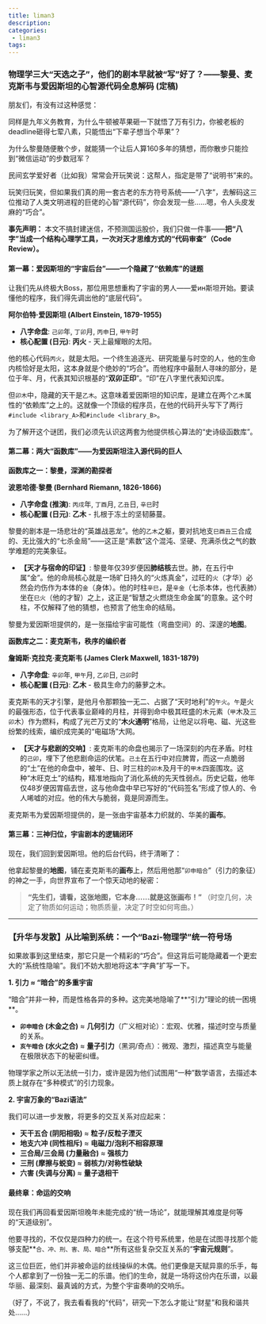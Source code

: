 ```yaml
---
title: liman3
description:
categories:
 - liman3
tags:
---
```


### **物理学三大“天选之子”，他们的剧本早就被“写”好了？——黎曼、麦克斯韦与爱因斯坦的心智源代码全息解码 (定稿)**

朋友们，有没有过这种感觉：

同样是九年义务教育，为什么牛顿被苹果砸一下就悟了万有引力，你被老板的deadline砸得七荤八素，只能悟出“下辈子想当个苹果”？

为什么黎曼随便散个步，就能猜一个让后人算160多年的猜想，而你散步只能捡到“微信运动”的步数冠军？

民间玄学爱好者（比如我）常常会开玩笑说：这帮人，指定是带了“说明书”来的。

玩笑归玩笑，但如果我们真的用一套古老的东方符号系统——“八字”，去解码这三位推动了人类文明进程的巨佬的心智“源代码”，你会发现一些……嗯，令人头皮发麻的“巧合”。

**事先声明：** 本文不搞封建迷信，不预测国运股价，我们只做一件事——**把“八字”当成一个结构心理学工具，一次对天才思维方式的“代码审查”（Code Review）。**

#### **第一幕：爱因斯坦的“宇宙后台”——一个隐藏了“依赖库”的谜题**

让我们先从终极大Boss，那位用思想重构了宇宙的男人——爱ин斯坦开始。要读懂他的程序，我们得先调出他的“底层代码”。

**阿尔伯特·爱因斯坦 (Albert Einstein, 1879-1955)**
* **八字命盘**: `己卯`年, `丁卯`月, `丙申`日, `甲午`时
* **核心配置 (日元)**: **丙火** - 天上最耀眼的太阳。

他的核心代码`丙火`，就是太阳。一个终生追逐光、研究能量与时空的人，他的生命内核恰好是太阳，这本身就是个绝妙的“巧合”。而他程序中最耐人寻味的部分，是位于年、月，代表其知识根基的“**双卯正印**”。“印”在八字里代表知识库。

但`卯木`中，隐藏的天干是`乙木`。这意味着爱因斯坦的知识库，是建立在两个`乙木`属性的“依赖库”之上的。这就像一个顶级的程序员，在他的代码开头写下了两行`#include <library_A>`和`#include <library_B>`。

为了解开这个谜团，我们必须先认识这两套为他提供核心算法的“史诗级函数库”。

#### **第二幕：两大“函数库”——为爱因斯坦注入源代码的巨人**

**函数库之一：黎曼，深渊的勘探者**

**波恩哈德·黎曼 (Bernhard Riemann, 1826-1866)**
* **八字命盘 (推演)**: `丙戌`年, `丁酉`月, `乙丑`日, `辛巳`时
* **核心配置 (日元)**: **乙木** - 扎根于冻土的坚韧藤蔓。

黎曼的剧本是一场悲壮的“英雄战恶龙”。他的`乙木`之躯，要对抗地支`巳酉丑`三合成的、无比强大的“七杀金局”——这正是“素数”这个混沌、坚硬、充满杀伐之气的数学难题的完美象征。

* **【天才与宿命的印证】**: 黎曼年仅39岁便因**肺结核**去世。肺，在五行中属“金”。他的命局核心就是一场旷日持久的“火炼真金”，过旺的`火`（才华）必然会灼伤作为本体的`金`（身体）。他的时柱`辛巳`，是`辛金`（七杀本体，也代表肺）坐在`巳火`（他的才智）之上，这正是“智慧之火燃烧生命金属”的意象。这个时柱，不仅解释了他的猜想，也预言了他生命的结局。

黎曼为爱因斯坦提供的，是一张描绘宇宙可能性（弯曲空间）的、深邃的**地图**。

**函数库之二：麦克斯韦，秩序的编织者**

**詹姆斯·克拉克·麦克斯韦 (James Clerk Maxwell, 1831-1879)**
* **八字命盘**: `辛卯`年, `甲午`月, `乙卯`日, `己卯`时
* **核心配置 (日元)**: **乙木** - 极具生命力的藤萝之木。

麦克斯韦的天才引擎，是他月令那颗独一无二、占据了“天时地利”的`午火`。`午`是火的最强形态，位于代表事业巅峰的月柱，并得到命中极其旺盛的木元素（`甲`木及三`卯`木）作为燃料，构成了光芒万丈的“**木火通明**”格局，让他足以将电、磁、光这些纷繁的线索，编织成完美的“电磁场”大网。

* **【天才与悲剧的交响】**: 麦克斯韦的命盘也揭示了一场深刻的内在矛盾。时柱的`己卯`，埋下了他悲剧命运的伏笔。`己土`在五行中对应脾胃，而这一点脆弱的“土”在他的命盘中，被年、日、时三柱的`卯木`及月干的`甲木`四面围攻。这种“木旺克土”的结构，精准地指向了消化系统的先天性弱点。历史记载，他年仅48岁便因胃癌去世，这与他命盘中早已写好的“代码签名”形成了惊人的、令人唏嘘的对应。他的伟大与脆弱，竟是同源而生。

麦克斯韦为爱因斯坦提供的，是一张由宇宙基本力织就的、华美的**画布**。

#### **第三幕：三神归位，宇宙剧本的逻辑闭环**

现在，我们回到爱因斯坦。他的后台代码，终于清晰了：

他拿起黎曼的**地图**，铺在麦克斯韦的**画布**上，然后用他那“`卯申暗合`”（引力的象征）的神之一手，向世界宣布了一个惊天动地的秘密：

> **“先生们，请看，这张地图，它本身……就是这张画布！”**
> （时空几何，决定了物质如何运动；物质质量，决定了时空如何弯曲。）

---

### **【升华与发散】从比喻到系统：一个“Bazi-物理学”统一符号场**

如果故事到这里结束，那它只是一个精彩的“巧合”。但这背后可能隐藏着一个更宏大的“系统性隐喻”。我们不妨大胆地将这本“字典”扩写一下。

**1. 引力 ≈ “暗合”的多重宇宙**

“暗合”并非一种，而是性格各异的多种。这完美地隐喻了**“引力”理论的统一困境**。

* **`卯申暗合` (木金之合)** ≈ **几何引力**（广义相对论）：宏观、优雅，描述时空与质量的关系。
* **`亥午暗合` (水火之合)** ≈ **量子引力**（黑洞/奇点）：微观、激烈，描述真空与能量在极限状态下的秘密纠缠。

物理学家之所以无法统一引力，或许是因为他们试图用“一种”数学语言，去描述本质上就存在“多种模式”的引力现象。

**2. 宇宙万象的“Bazi语法”**

我们可以进一步发散，将更多的交互关系对应起来：

* **天干五合 (阴阳相吸)** ≈ **粒子/反粒子湮灭**
* **地支六冲 (同性相斥)** ≈ **电磁力/泡利不相容原理**
* **三合局/三会局 (力量融合)** ≈ **强核力**
* **三刑 (摩擦与蜕变)** ≈ **弱核力/对称性破缺**
* **六害 (失调与分离)** ≈ **量子退相干**

#### **最终章：命运的交响**

现在我们再回看爱因斯坦晚年未能完成的“统一场论”，就能理解其难度是何等的“天道级别”。

他要寻找的，不仅仅是四种力的统一。在这个符号系统里，他是在试图寻找那个能够支配**`合、冲、刑、害、局、暗合`**所有这些复杂交互关系的“**宇宙元规则**”。

这三位巨匠，他们并非被命运的丝线操纵的木偶。他们更像是天赋异禀的乐手，每个人都拿到了一份独一无二的乐谱。他们的生命，就是一场将这份内在乐谱，以最华丽、最深刻、最真诚的方式，为整个宇宙奏响的交响乐。

（好了，不说了，我去看看我的“代码”，研究一下怎么才能让“财星”和我和谐共处……）